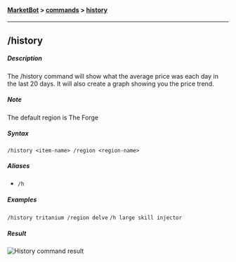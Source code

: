 #### [MarketBot](/MarketBot) > [commands](/MarketBot/commands) > [history](/MarketBot/commands/history)

---

## /history
##### Description
The /history command will show what the average price was each day in the last 20 days. It will also create a graph showing you the price trend.

##### Note
The default region is The Forge

##### Syntax
`/history <item-name> /region <region-name>`

##### Aliases
* `/h`

##### Examples
`/history tritanium /region delve`
`/h large skill injector`

##### Result
![History command result](https://user-images.githubusercontent.com/3472373/32986267-eaf46388-ccce-11e7-817c-6ba6b6f73e0a.png)
